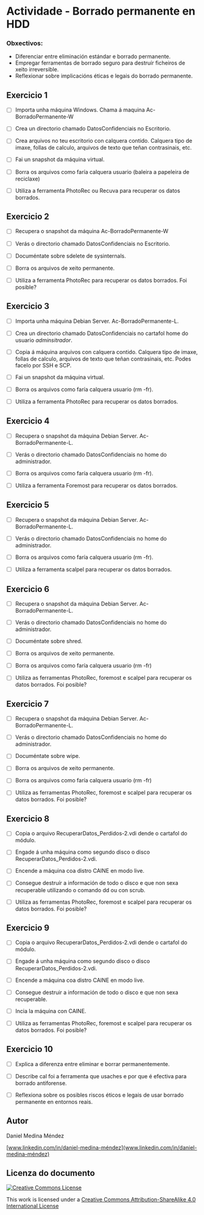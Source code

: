 # Actividade - Borrado permanente en HDD



### Obxectivos:

- Diferenciar entre eliminación estándar e borrado permanente.
- Empregar ferramentas de borrado seguro para destruír ficheiros de xeito irreversible.
- Reflexionar sobre implicacións éticas e legais do borrado permanente.



## Exercicio 1

- [ ] Importa unha máquina Windows. Chama á maquina Ac-BorradoPermanente-W
- [ ] Crea  un directorio chamado DatosConfidenciais no Escritorio.
- [ ] Crea arquivos no teu escritorio con calquera contido. Calquera tipo de imaxe, follas de calculo, arquivos de texto que teñan contrasinais, etc.
- [ ] Fai un snapshot da máquina virtual.
- [ ] Borra os arquivos como faría calquera usuario (baleira a papeleira de reciclaxe)
- [ ] Utiliza a ferramenta PhotoRec ou Recuva para recuperar os datos borrados.



## Exercicio 2

- [ ]  Recupera o snapshot da máquina Ac-BorradoPermanente-W
- [ ] Verás o directorio chamado DatosConfidenciais no Escritorio.
- [ ] Documéntate sobre  sdelete de sysinternals.
- [ ] Borra os arquivos de xeito permanente.
- [ ] Utiliza a ferramenta PhotoRec para recuperar os datos borrados. Foi posible?





## Exercicio 3

- [ ] Importa unha máquina Debian Server. Ac-BorradoPermanente-L.
- [ ] Crea un directorio chamado DatosConfidenciais no cartafol home do usuario *adminsitrador*.
- [ ] Copia á máquina arquivos con calquera contido. Calquera tipo de imaxe, follas de calculo, arquivos de texto que teñan contrasinais, etc. Podes facelo por SSH e SCP.
- [ ] Fai un snapshot da máquina virtual.
- [ ] Borra os arquivos como faría calquera usuario (rm -fr).
- [ ] Utiliza a ferramenta PhotoRec para recuperar os datos borrados.



## Exercicio 4

- [ ] Recupera o snapshot da máquina Debian Server. Ac-BorradoPermanente-L.
- [ ] Verás o directorio chamado DatosConfidenciais no home do administrador.

- [ ] Borra os arquivos como faría calquera usuario (rm -fr).
- [ ] Utiliza a ferramenta Foremost para recuperar os datos borrados.

## Exercicio 5

- [ ] Recupera o snapshot da máquina Debian Server. Ac-BorradoPermanente-L.
- [ ] Verás o directorio chamado DatosConfidenciais no home do administrador.

- [ ] Borra os arquivos como faría calquera usuario (rm -fr).
- [ ] Utiliza a ferramenta scalpel para recuperar os datos borrados.

## Exercicio 6

- [ ] Recupera o snapshot da máquina Debian Server. Ac-BorradoPermanente-L.
- [ ] Verás o directorio chamado DatosConfidenciais no home do administrador.
- [ ] Documéntate sobre  shred.
- [ ] Borra os arquivos de xeito permanente.
- [ ] Borra os arquivos como faría calquera usuario (rm -fr)
- [ ] Utiliza as ferramentas PhotoRec, foremost e scalpel para recuperar os datos borrados. Foi posible?



## Exercicio 7

- [ ] Recupera o snapshot da máquina Debian Server. Ac-BorradoPermanente-L.
- [ ] Verás o directorio chamado DatosConfidenciais no home do administrador.
- [ ] Documéntate sobre  wipe.
- [ ] Borra os arquivos de xeito permanente.
- [ ] Borra os arquivos como faría calquera usuario (rm -fr)
- [ ] Utiliza as ferramentas PhotoRec, foremost e scalpel para recuperar os datos borrados. Foi posible?



## Exercicio 8

- [ ] Copia o arquivo  RecuperarDatos_Perdidos-2.vdi dende o cartafol do módulo.
- [ ] Engade á unha máquina como segundo disco o disco RecuperarDatos_Perdidos-2.vdi.
- [ ] Encende a máquina coa distro CAINE en modo live.
- [ ] Consegue destruír a información de todo o disco e que non sexa recuperable utilizando o comando dd ou con scrub.
- [ ] Utiliza as ferramentas PhotoRec, foremost e scalpel para recuperar os datos borrados. Foi posible?



## Exercicio 9

- [ ] Copia o arquivo  RecuperarDatos_Perdidos-2.vdi dende o cartafol do módulo.
- [ ] Engade á unha máquina como segundo disco o disco RecuperarDatos_Perdidos-2.vdi.
- [ ] Encende a máquina coa distro CAINE en modo live.
- [ ] Consegue destruir a información de todo o disco e que non sexa recuperable.
- [ ] Incia la máquina con CAINE.
- [ ] Utiliza as ferramentas PhotoRec, foremost e scalpel para recuperar os datos borrados. Foi posible?



## Exercicio 10

- [ ] Explica a diferenza entre eliminar e borrar permanentemente.
- [ ] Describe cal foi a ferramenta que usaches e por que é efectiva para borrado antiforense.
- [ ] Reflexiona sobre os posibles riscos éticos e legais de usar borrado permanente en entornos reais.





## Autor

Daniel Medina Méndez

[www.linkedin.com/in/daniel-medina-méndez](www.linkedin.com/in/daniel-medina-méndez)

## Licenza do documento

[![Creative Commons License](https://i.creativecommons.org/l/by-sa/4.0/88x31.png)](http://creativecommons.org/licenses/by-sa/4.0/)

This work is licensed under a [Creative Commons Attribution-ShareAlike 4.0 International License](http://creativecommons.org/licenses/by-sa/4.0/)
